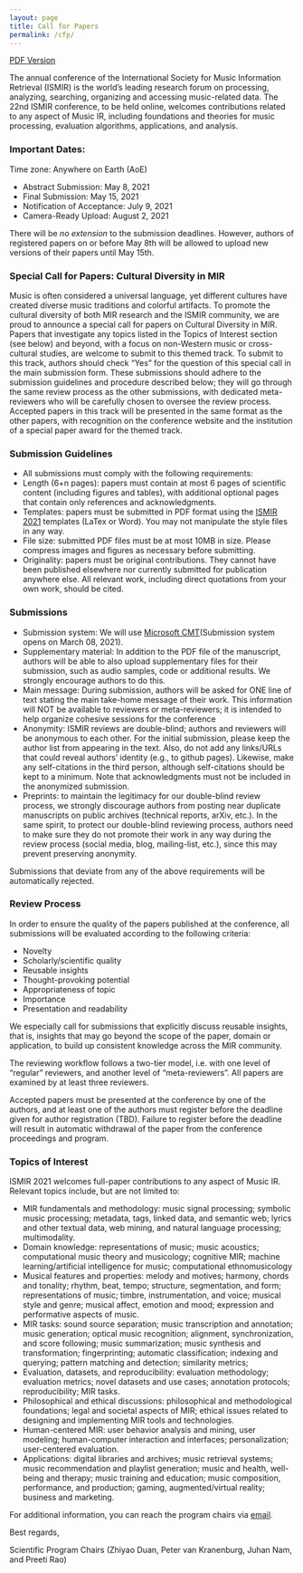```yaml
---
layout: page
title: Call for Papers
permalink: /cfp/
---
```


[PDF Version](/assets/pdf/cfp.pdf)

The annual conference of the International Society for Music Information Retrieval (ISMIR) is the world’s leading research forum on processing, analyzing, searching, organizing and accessing music-related data. The 22nd ISMIR conference, to be held online, welcomes contributions related to any aspect of Music IR, including foundations and theories for music processing, evaluation algorithms, applications, and analysis.


### Important Dates:
Time zone: Anywhere on Earth (AoE)
- Abstract Submission: May 8, 2021
- Final Submission: May 15, 2021
- Notification of Acceptance: July 9, 2021
- Camera-Ready Upload: August 2, 2021

There will be *no extension* to the submission deadlines. However, authors of registered papers on or before May 8th will be allowed to upload new versions of their papers until May 15th.

### Special Call for Papers: Cultural Diversity in MIR
Music is often considered a universal language, yet different cultures have created diverse music traditions and colorful artifacts. To promote the cultural diversity of both MIR research and the ISMIR community, we are proud to announce a special call for papers on Cultural Diversity in MIR. Papers that investigate any topics listed in the Topics of Interest section (see below) and beyond, with a focus on non-Western music or cross-cultural studies, are welcome to submit to this themed track. To submit to this track, authors should check “Yes” for the question of this special call in the main submission form. These submissions should adhere to the submission guidelines and procedure described below; they will go through the same review process as the other submissions, with dedicated meta-reviewers who will be carefully chosen to oversee the review process. Accepted papers in this track will be presented in the same format as the other papers, with recognition on the conference website and the institution of a special paper award for the themed track.

### Submission Guidelines
- All submissions must comply with the following requirements:
- Length (6+n pages): papers must contain at most 6 pages of scientific content (including figures and tables), with additional optional pages that contain only references and acknowledgments.
- Templates: papers must be submitted in PDF format using the [ISMIR 2021](https://github.com/ismir/paper_templates/archive/2021v1.zip) templates (LaTex or Word). You may not manipulate the style files in any way.
- File size: submitted PDF files must be at most 10MB in size. Please compress images and figures as necessary before submitting.
- Originality: papers must be original contributions. They cannot have been published elsewhere nor currently submitted for publication anywhere else. All relevant work, including direct quotations from your own work, should be cited.

### Submissions
- Submission system: We will use [Microsoft CMT](https://cmt3.research.microsoft.com/ISMIR2021)(Submission system opens on March 08, 2021).
- Supplementary material: In addition to the PDF file of the manuscript, authors will be able to also upload supplementary files for their submission, such as audio samples, code or additional results. We strongly encourage authors to do this.
- Main message: During submission, authors will be asked for ONE line of text stating the main take-home message of their work. This information will NOT be available to reviewers or meta-reviewers; it is intended to help organize cohesive sessions for the conference
- Anonymity: ISMIR reviews are double-blind; authors and reviewers will be anonymous to each other. For the initial submission, please keep the author list from appearing in the text. Also, do not add any links/URLs that could reveal authors’ identity (e.g., to github pages). Likewise,
make any self-citations in the third person, although self-citations should be kept to a minimum. Note that acknowledgments must not be included in the anonymized submission.
- Preprints: to maintain the legitimacy for our double-blind review process, we strongly discourage authors from posting near duplicate manuscripts on public archives (technical reports, arXiv, etc.). In the same spirit, to protect our double-blind reviewing process, authors need to make sure they do not promote their work in any way during the review process (social media, blog, mailing-list, etc.), since this may prevent preserving anonymity.

Submissions that deviate from any of the above requirements will be automatically rejected.

### Review Process
In order to ensure the quality of the papers published at the conference, all submissions will be evaluated according to the following criteria:

- Novelty
- Scholarly/scientific quality
- Reusable insights
- Thought-provoking potential
- Appropriateness of topic
- Importance
- Presentation and readability

We especially call for submissions that explicitly discuss reusable insights, that is, insights that may go beyond the scope of the paper, domain or application, to build up consistent knowledge across the MIR community.

The reviewing workflow follows a two-tier model, i.e. with one level of “regular” reviewers, and another level of “meta-reviewers”. All papers are examined by at least three reviewers.

Accepted papers must be presented at the conference by one of the authors, and at least one of the authors must register before the deadline given for author registration (TBD). Failure to register before the deadline will result in automatic withdrawal of the paper from the conference proceedings and program.


### Topics of Interest
ISMIR 2021 welcomes full-paper contributions to any aspect of Music IR. Relevant topics include, but are not limited to:

- MIR fundamentals and methodology: music signal processing; symbolic music processing; metadata, tags, linked data, and semantic web; lyrics and other textual data, web mining, and natural language processing; multimodality.
- Domain knowledge: representations of music; music acoustics; computational music theory and musicology; cognitive MIR; machine learning/artificial intelligence for music; computational ethnomusicology
- Musical features and properties: melody and motives; harmony, chords and tonality; rhythm, beat, tempo; structure, segmentation, and form; representations of music; timbre, instrumentation, and voice; musical style and genre; musical affect, emotion and mood; expression and performative aspects of music.
- MIR tasks: sound source separation; music transcription and annotation; music generation; optical music recognition; alignment, synchronization, and score following; music summarization; music synthesis and transformation; fingerprinting; automatic classification; indexing and querying; pattern matching and detection; similarity metrics; 
- Evaluation, datasets, and reproducibility: evaluation methodology; evaluation metrics; novel datasets and use cases; annotation protocols; reproducibility; MIR tasks.
- Philosophical and ethical discussions: philosophical and methodological foundations; legal and societal aspects of MIR; ethical issues related to designing and implementing MIR tools and technologies.
- Human-centered MIR: user behavior analysis and mining, user modeling; human-computer interaction and interfaces; personalization; user-centered evaluation.
- Applications: digital libraries and archives; music retrieval systems; music recommendation and playlist generation; music and health, well-being and therapy; music training and education; music composition, performance, and production; gaming, augmented/virtual reality; business and marketing.

For additional information, you can reach the program chairs via [email](mailto:ismir2021-papers@ismir.net).


Best regards,

Scientific Program Chairs (Zhiyao Duan, Peter van Kranenburg, Juhan Nam, and Preeti Rao)

